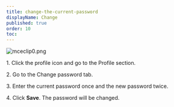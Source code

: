 ```yaml
---
title: change-the-current-password
displayName: Change
published: true
order: 10
toc:
---
```

<img src="https://support.gcore.com/hc/article_attachments/9002715346577/mceclip0.png" alt="mceclip0.png">

1\. Click the profile icon and go to the Profile section.

2\. Go to the Change password tab.

3\. Enter the current password once and the new password twice.

4\. Click **Save**. The password will be changed.